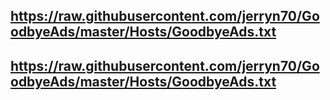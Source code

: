 ## https://raw.githubusercontent.com/jerryn70/GoodbyeAds/master/Hosts/GoodbyeAds.txt
## https://raw.githubusercontent.com/jerryn70/GoodbyeAds/master/Hosts/GoodbyeAds.txt
